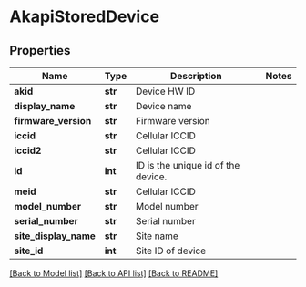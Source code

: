 # AkapiStoredDevice

## Properties
Name | Type | Description | Notes
------------ | ------------- | ------------- | -------------
**akid** | **str** | Device HW ID | 
**display_name** | **str** | Device name | 
**firmware_version** | **str** | Firmware version | 
**iccid** | **str** | Cellular ICCID | 
**iccid2** | **str** | Cellular ICCID | 
**id** | **int** | ID is the unique id of the device. | 
**meid** | **str** | Cellular ICCID | 
**model_number** | **str** | Model number | 
**serial_number** | **str** | Serial number | 
**site_display_name** | **str** | Site name | 
**site_id** | **int** | Site ID of device | 

[[Back to Model list]](../README.md#documentation-for-models) [[Back to API list]](../README.md#documentation-for-api-endpoints) [[Back to README]](../README.md)

